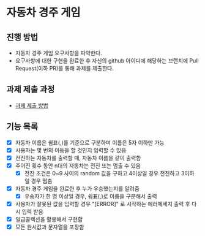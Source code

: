 # 자동차 경주 게임
## 진행 방법
* 자동차 경주 게임 요구사항을 파악한다.
* 요구사항에 대한 구현을 완료한 후 자신의 github 아이디에 해당하는 브랜치에 Pull Request(이하 PR)를 통해 과제를 제출한다.

## 과제 제출 과정
* [과제 제출 방법](https://github.com/next-step/nextstep-docs/tree/master/precourse)

## 기능 목록
- [x] 자동차 이름은 쉼표(,)를 기준으로 구분하며 이름은 5자 이하만 가능
- [x] 사용자는 몇 번의 이동을 할 것인지 입력할 수 있음
- [x] 전진하는 자동차를 출력할 때, 자동차 이름을 같이 출력함
- [x] 주어진 횟수 동안 n대의 자동차는 전진 또는 멈출 수 있음
  - [x] 전진 조건은 0~9 사이의 random 값을 구하고 4이상일 경우 전진하고 3이하일 경우 멈춤
- [x] 자동차 경주 게임을 완료한 후 누가 우승했는지를 알려줌
  - [x] 우승자가 한 명 이상일 경우, 쉼표(,)로 이름을 구분해서 출력
- [x] 사용자가 잘못된 값을 입력할 경우 "[ERROR]" 로 시작하는 에러메세지 출력 후 다시 입력 받음
- [x] 일급콜렉션을 활용해서 구현함
- [x] 모든 원시값과 문자열을 포장함